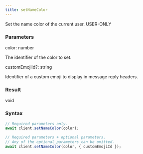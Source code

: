```yaml
---
title: setNameColor
---
```


Set the name color of the current user.<span class="select-none"> <span class="inline-flex w-fit items-center"><span class="w-fit bg-dbt px-1.5 rounded-md select-none text-fgt text-[10px]">USER-ONLY</span></span> </span>

### Parameters 

<div class="flex flex-col gap-3"><div><div class="font-mono" id="p_color" data-anchor><span class="font-bold">color</span><span class="opacity-50">:</span> <span>number</span></div><div class="pl-3"><div class="no-margin">

The identifier of the color to set.

</div></div></div><div class="flex flex-col gap-3"><div><div class="flex gap-2"><div class="font-mono p" id="p_customEmojiId" data-anchor><span class="font-bold">customEmojiId</span><span class="opacity-50"><span title="Optional" class="cursor-help">?</span>:</span> <span>string</span></div></div><div class="pl-3"><div class="no-margin">

Identifier of a custom emoji to display in message reply headers.

</div></div></div></div></div>

### Result 

<div class="font-mono"><span>void</span></div>

### Syntax

```ts
// Required parameters only.
await client.setNameColor(color);

// Required parameters + optional parameters.
// Any of the optional parameters can be omitted.
await client.setNameColor(color, { customEmojiId });
```




